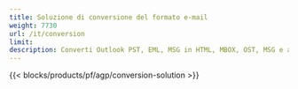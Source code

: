```yaml
---
title: Soluzione di conversione del formato e-mail 
weight: 7730
url: /it/conversion
limit: 
description: Converti Outlook PST, EML, MSG in HTML, MBOX, OST, MSG e altro ancora
---
```


{{< blocks/products/pf/agp/conversion-solution >}} 